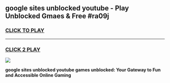
## google sites unblocked youtube - Play Unblocked Gmaes & Free #ra09j
<h3>
<a href="https://news.freeplayer.one?title=google_sites_unblocked_youtube&ref=03M">CLICK TO PLAY</a></h3>
<hr>

<h3>
<a href="https://news.freeplayer.one?title=google_sites_unblocked_youtube&ref=03M">CLICK 2 PLAY</a>
  
</h3>

<a href="https://news.freeplayer.one?title=google_sites_unblocked_youtube&ref=03M"><img src="https://clearcache.store/games.png"></a>


**google sites unblocked youtube games unblocked: Your Gateway to Fun and Accessible Online Gaming**
